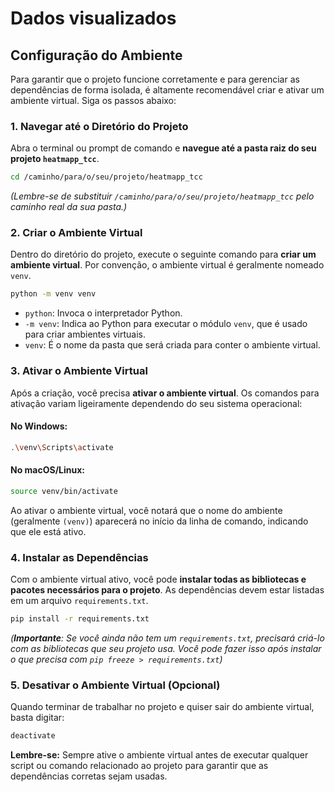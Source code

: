# Dados visualizados


## Configuração do Ambiente

Para garantir que o projeto funcione corretamente e para gerenciar as dependências de forma isolada, é altamente recomendável criar e ativar um ambiente virtual. Siga os passos abaixo:

### 1. Navegar até o Diretório do Projeto

Abra o terminal ou prompt de comando e **navegue até a pasta raiz do seu projeto `heatmapp_tcc`**.

```bash
cd /caminho/para/o/seu/projeto/heatmapp_tcc
```
*(Lembre-se de substituir `/caminho/para/o/seu/projeto/heatmapp_tcc` pelo caminho real da sua pasta.)*

### 2. Criar o Ambiente Virtual

Dentro do diretório do projeto, execute o seguinte comando para **criar um ambiente virtual**. Por convenção, o ambiente virtual é geralmente nomeado `venv`.

```bash
python -m venv venv
```

* `python`: Invoca o interpretador Python.
* `-m venv`: Indica ao Python para executar o módulo `venv`, que é usado para criar ambientes virtuais.
* `venv`: É o nome da pasta que será criada para conter o ambiente virtual.

### 3. Ativar o Ambiente Virtual

Após a criação, você precisa **ativar o ambiente virtual**. Os comandos para ativação variam ligeiramente dependendo do seu sistema operacional:

#### No Windows:

```bash
.\venv\Scripts\activate
```

#### No macOS/Linux:

```bash
source venv/bin/activate
```

Ao ativar o ambiente virtual, você notará que o nome do ambiente (geralmente `(venv)`) aparecerá no início da linha de comando, indicando que ele está ativo.

### 4. Instalar as Dependências

Com o ambiente virtual ativo, você pode **instalar todas as bibliotecas e pacotes necessários para o projeto**. As dependências devem estar listadas em um arquivo `requirements.txt`.

```bash
pip install -r requirements.txt
```
*(**Importante**: Se você ainda não tem um `requirements.txt`, precisará criá-lo com as bibliotecas que seu projeto usa. Você pode fazer isso após instalar o que precisa com `pip freeze > requirements.txt`)*

### 5. Desativar o Ambiente Virtual (Opcional)

Quando terminar de trabalhar no projeto e quiser sair do ambiente virtual, basta digitar:

```bash
deactivate
```

**Lembre-se:** Sempre ative o ambiente virtual antes de executar qualquer script ou comando relacionado ao projeto para garantir que as dependências corretas sejam usadas.
